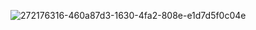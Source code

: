 ![272176316-460a87d3-1630-4fa2-808e-e1d7d5f0c04e](https://github.com/jackychoi26/Swift_Clean_Architecture_Example/assets/57091220/4b620f67-2139-4002-af7c-130f565a000e)
